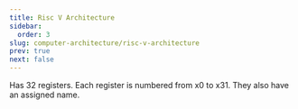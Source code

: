 ```yaml
---
title: Risc V Architecture
sidebar:
  order: 3
slug: computer-architecture/risc-v-architecture
prev: true
next: false
---
```


Has 32 registers. Each register is numbered from x0 to x31. They also have an assigned name.
